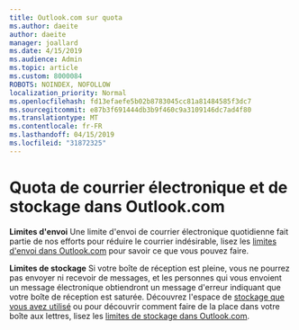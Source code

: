 ```yaml
---
title: Outlook.com sur quota
ms.author: daeite
author: daeite
manager: joallard
ms.date: 4/15/2019
ms.audience: Admin
ms.topic: article
ms.custom: 8000084
ROBOTS: NOINDEX, NOFOLLOW
localization_priority: Normal
ms.openlocfilehash: fd13efaefe5b02b8783045cc81a81484585f3dc7
ms.sourcegitcommit: e87b3f691444db3b9f460c9a3109146dc7ad4f80
ms.translationtype: MT
ms.contentlocale: fr-FR
ms.lasthandoff: 04/15/2019
ms.locfileid: "31872325"
---
```

# <a name="email-and-storage-quota-in-outlookcom"></a>Quota de courrier électronique et de stockage dans Outlook.com

**Limites d'envoi** Une limite d'envoi de courrier électronique quotidienne fait partie de nos efforts pour réduire le courrier indésirable, lisez les [limites d'envoi dans Outlook.com](https://support.office.com/article/279ee200-594c-40f0-9ec8-bb6af7735c2e) pour savoir ce que vous pouvez faire.

**Limites de stockage** Si votre boîte de réception est pleine, vous ne pourrez pas envoyer ni recevoir de messages, et les personnes qui vous envoient un message électronique obtiendront un message d'erreur indiquant que votre boîte de réception est saturée. Découvrez l'espace de [stockage que vous avez utilisé](https://go.microsoft.com/fwlink/?linkid=2052089) ou pour découvrir comment faire de la place dans votre boîte aux lettres, lisez les [limites de stockage dans Outlook.com](https://support.office.com/article/7ac99134-69e5-4619-ac0b-2d313bba5e9e).